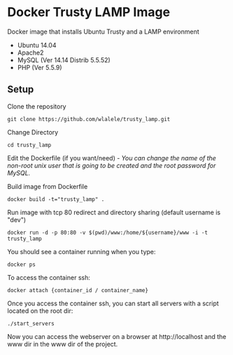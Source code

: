 # Docker Trusty LAMP Image
Docker image that installs Ubuntu Trusty and a LAMP environment
- Ubuntu 14.04
- Apache2
- MySQL (Ver 14.14 Distrib 5.5.52)
- PHP (Ver 5.5.9)

Setup
-----

Clone the repository
```
git clone https://github.com/wlalele/trusty_lamp.git
```
Change Directory
```
cd trusty_lamp
```
Edit the Dockerfile (if you want/need) -
_You can change the name of the non-root unix user that is going to be created and the root password for MySQL._

Build image from Dockerfile
```
docker build -t="trusty_lamp" .
```
Run image with tcp 80 redirect and directory sharing (default username is "dev")
```
docker run -d -p 80:80 -v $(pwd)/www:/home/${username}/www -i -t trusty_lamp
```
You should see a container running when you type:
```
docker ps
```
To access the container ssh:
```
docker attach {container_id / container_name}
```
Once you access the container ssh, you can start all servers with a script located on the root dir:
```
./start_servers
```
Now you can access the webserver on a browser at http://localhost and the www dir in the www dir of the project.
